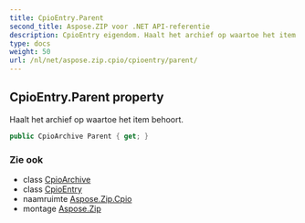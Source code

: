 ```yaml
---
title: CpioEntry.Parent
second_title: Aspose.ZIP voor .NET API-referentie
description: CpioEntry eigendom. Haalt het archief op waartoe het item behoort.
type: docs
weight: 50
url: /nl/net/aspose.zip.cpio/cpioentry/parent/
---
```

## CpioEntry.Parent property

Haalt het archief op waartoe het item behoort.

```csharp
public CpioArchive Parent { get; }
```

### Zie ook

* class [CpioArchive](../../cpioarchive/)
* class [CpioEntry](../)
* naamruimte [Aspose.Zip.Cpio](../../cpioentry/)
* montage [Aspose.Zip](../../../)



